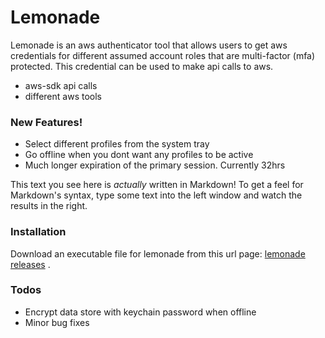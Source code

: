 # Lemonade

Lemonade is an aws authenticator tool that allows users to get aws credentials for different assumed account roles that are multi-factor (mfa) protected. This credential can be used to make api calls to aws.

  - aws-sdk api calls
  - different aws tools

### New Features!
  - Select different profiles from the system tray
  - Go offline when you dont want any profiles to be active
  - Much longer expiration of the primary session. Currently 32hrs

This text you see here is *actually* written in Markdown! To get a feel for Markdown's syntax, type some text into the left window and watch the results in the right.

### Installation

Download an executable file for lemonade from this url page: [lemonade releases](https://github.com/bychwa/lemonade/releases) .

### Todos

 - Encrypt data store with keychain password when offline
 - Minor bug fixes
